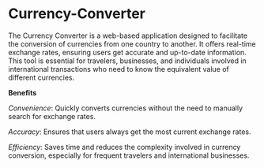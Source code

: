 # Currency-Converter
The Currency Converter is a web-based application designed to facilitate the conversion of currencies from one country to another.
It offers real-time exchange rates, ensuring users get accurate and up-to-date information. This tool is essential for travelers, businesses, and individuals involved in international transactions who need to know the equivalent value of different currencies.

**Benefits**

_Convenience_: Quickly converts currencies without the need to manually search for exchange rates.

_Accuracy_: Ensures that users always get the most current exchange rates.

_Efficiency_: Saves time and reduces the complexity involved in currency conversion, especially for frequent travelers and international businesses.

